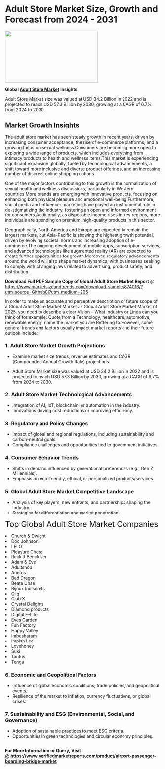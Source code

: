 <H1>Adult Store Market Size, Growth and Forecast from 2024 - 2031</H1><img class="aligncenter size-medium wp-image-584254" src="https://thirdeyenews.in/wp-content/uploads/2024/09/Global-Market-Research-300x168.jpeg" alt="" width="300" height="168" /><p><strong>Global&nbsp;<a href="https://www.marketsizeandtrends.com/download-sample/874016/?utm_source=Github8j?utm_medium=205">Adult Store Market</a> Insights</strong></p><p>Adult Store Market size was valued at USD 34.2 Billion in 2022 and is projected to reach USD 57.3 Billion by 2030, growing at a CAGR of 6.7% from 2024 to 2030.</p><p><h2>Market Growth Insights</h2><p>The adult store market has seen steady growth in recent years, driven by increasing consumer acceptance, the rise of e-commerce platforms, and a growing focus on sexual wellness.Consumers are becoming more open to exploring a wide range of products, which includes everything from intimacy products to health and wellness items.This market is experiencing significant expansion globally, fueled by technological advancements, a shift toward more inclusive and diverse product offerings, and an increasing number of discreet online shopping options.</p><p><strong></strong></p><p>One of the major factors contributing to this growth is the normalization of sexual health and wellness discussions, particularly in Western countries.More brands are emerging with innovative products, focusing on enhancing both physical pleasure and emotional well-being.Furthermore, social media and influencer marketing have played an instrumental role in de-stigmatizing the industry, fostering an open and informed environment for consumers.Additionally, as disposable income rises in key regions, more individuals are spending on premium, high-quality products in this sector.</p><p>Geographically, North America and Europe are expected to remain the largest markets, but Asia-Pacific is showing the highest growth potential, driven by evolving societal norms and increasing adoption of e-commerce.The ongoing development of mobile apps, subscription services, and advanced technologies like augmented reality (AR) are expected to create further opportunities for growth.Moreover, regulatory advancements around the world will also shape market dynamics, with businesses seeking to comply with changing laws related to advertising, product safety, and distribution.</p><p><span class=""><strong>Download Full PDF Sample Copy of Global Adult Store Market Report</strong> @ <a href="https://www.marketsizeandtrends.com/download-sample/874016/?utm_source=Github8j?utm_medium=205" target="_blank">https://www.marketsizeandtrends.com/download-sample/874016/?utm_source=Github8j?utm_medium=205</a></span></p><p>In order to make an accurate and perceptive description of future scope of a Global&nbsp;Adult Store Market Market as Global&nbsp;Adult Store Market Market of 2025, you need to describe a clear Vision &ndash; What Industry or Linda can you think of for example: Quote from a Technology, healthcare, automotive, renewable energy, name the market you are Reffering to.However, some general trends and factors usually impact market reports and their future outlook include:</p><h3>1.&nbsp;<strong>Adult Store Market Growth Projections</strong></h3><ul><li>Examine market size trends, revenue estimates and CAGR (Compounded Annual Growth Rate) projections.</li><li><p>Adult Store Market size was valued at USD 34.2 Billion in 2022 and is projected to reach USD 57.3 Billion by 2030, growing at a CAGR of 6.7% from 2024 to 2030.</p></li></ul><h3>2.&nbsp;<strong>Adult Store Market Technological Advancements</strong></h3><ul><li>Integration of AI, IoT, blockchain, or automation in the industry.</li><li>Innovations driving cost reductions or improving efficiency.</li></ul><h3>3.&nbsp;<strong>Regulatory and Policy Changes</strong></h3><ul><li>Impact of global and regional regulations, including sustainability and carbon-neutral goals.</li><li>Compliance challenges and opportunities tied to government initiatives.</li></ul><h3>4.&nbsp;<strong>Consumer Behavior Trends</strong></h3><ul><li>Shifts in demand influenced by generational preferences (e.g., Gen Z, Millennials).</li><li>Emphasis on eco-friendly, ethical, or personalized products/services.</li></ul><h3>5.&nbsp;<strong>Global Adult Store Market Competitive Landscape</strong></h3><ul><li>Analysis of key players, new entrants, and partnerships shaping the industry.</li><li>Strategies for differentiation and market penetration.</li></ul><p data-pm-slice="1 1 []"><span style="color: inherit; font-family: inherit; font-size: 25px;">Top Global Adult Store Market Companies</span></p><div class="" data-test-id=""><p><li>Church & Dwight</li><li> Doc Johnson</li><li> LELO</li><li> Pleasure Chest</li><li> Reckitt Benckiser</li><li> Adam & Eve</li><li> Adultshop</li><li> Aneros</li><li> Bad Dragon</li><li> Beate Uhse</li><li> Bijoux Indiscrets</li><li> Cliq</li><li> Club X</li><li> Crystal Delights</li><li> Diamond products</li><li> Digital E-Life</li><li> Eves Garden</li><li> Fun Factory</li><li> Happy Valley</li><li> Imbesharam</li><li> Impish Lee</li><li> Lovehoney</li><li> Suki</li><li> Tantus</li><li> Tenga</li></p></div><h3>6.&nbsp;<strong>Economic and Geopolitical Factors</strong></h3><ul><li>Influence of global economic conditions, trade policies, and geopolitical events.</li><li>Resilience of the market to inflation, currency fluctuations, or global crises.</li></ul><h3>7.&nbsp;<strong>Sustainability and ESG (Environmental, Social, and Governance)</strong></h3><ul><li>Adoption of sustainable practices to meet ESG criteria.</li><li>Opportunities in green technologies and circular economy principles.</li></ul><h2><strong style="font-size: 14px;">For More Information or Query, Visit @&nbsp;</strong><a style="background-color: #ffffff; font-size: 14px;" href="https://www.marketsizeandtrends.com/report/adult-store-market/" target="_blank">https://www.verifiedmarketreports.com/product/airport-passenger-boarding-bridge-market</a></h2>